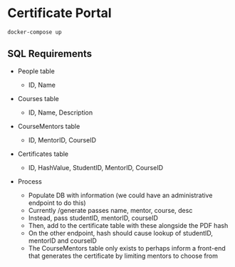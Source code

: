 # Certificate Portal

`docker-compose up`

## SQL Requirements
- People table
	- ID, Name
- Courses table
	- ID, Name, Description
- CourseMentors table
	- ID, MentorID, CourseID
- Certificates table
	- ID, HashValue, StudentID, MentorID, CourseID

- Process
	- Populate DB with information (we could have an administrative endpoint to do this)
	- Currently /generate passes name, mentor, course, desc
	- Instead, pass studentID, mentorID, courseID
	- Then, add to the certificate table with these alongside the PDF hash
	- On the other endpoint, hash should cause lookup of studentID, mentorID and courseID
	- The CourseMentors table only exists to perhaps inform a front-end that generates the certificate by limiting mentors to choose from
